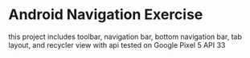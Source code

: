 # Android Navigation Exercise
this project includes toolbar, navigation bar, bottom navigation bar, tab layout, and recycler view with api
tested on Google Pixel 5 API 33
